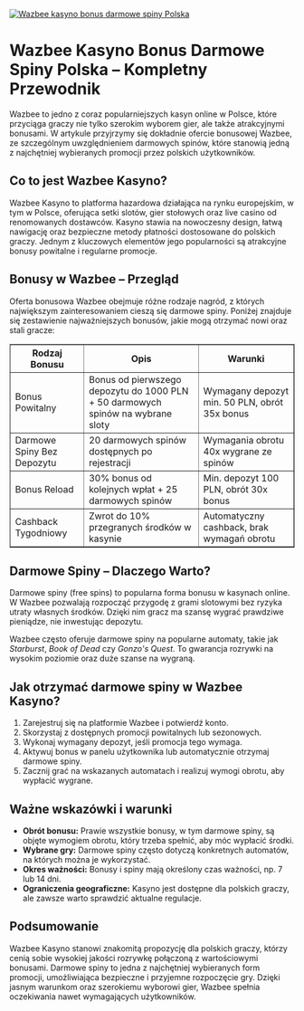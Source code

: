 [![Wazbee kasyno bonus darmowe spiny Polska](https://123-caf.pages.dev/gitsignup.png)](https://vrmoo.ru/Bt82HjjY)

<h1>Wazbee Kasyno Bonus Darmowe Spiny Polska – Kompletny Przewodnik</h1> <p>Wazbee to jedno z coraz popularniejszych kasyn online w Polsce, które przyciąga graczy nie tylko szerokim wyborem gier, ale także atrakcyjnymi bonusami. W artykule przyjrzymy się dokładnie ofercie bonusowej Wazbee, ze szczególnym uwzględnieniem darmowych spinów, które stanowią jedną z najchętniej wybieranych promocji przez polskich użytkowników.</p>  <h2>Co to jest Wazbee Kasyno?</h2> <p>Wazbee Kasyno to platforma hazardowa działająca na rynku europejskim, w tym w Polsce, oferująca setki slotów, gier stołowych oraz live casino od renomowanych dostawców. Kasyno stawia na nowoczesny design, łatwą nawigację oraz bezpieczne metody płatności dostosowane do polskich graczy. Jednym z kluczowych elementów jego popularności są atrakcyjne bonusy powitalne i regularne promocje.</p>  <h2>Bonusy w Wazbee – Przegląd</h2> <p>Oferta bonusowa Wazbee obejmuje różne rodzaje nagród, z których największym zainteresowaniem cieszą się darmowe spiny. Poniżej znajduje się zestawienie najważniejszych bonusów, jakie mogą otrzymać nowi oraz stali gracze:</p>  <table border="1" cellpadding="8" cellspacing="0" style="border-collapse: collapse; width: 100%; max-width: 600px;">   <thead>     <tr>       <th>Rodzaj Bonusu</th>       <th>Opis</th>       <th>Warunki</th>     </tr>   </thead>   <tbody>     <tr>       <td>Bonus Powitalny</td>       <td>Bonus od pierwszego depozytu do 1000 PLN + 50 darmowych spinów na wybrane sloty</td>       <td>Wymagany depozyt min. 50 PLN, obrót 35x bonus</td>     </tr>     <tr>       <td>Darmowe Spiny Bez Depozytu</td>       <td>20 darmowych spinów dostępnych po rejestracji</td>       <td>Wymagania obrotu 40x wygrane ze spinów</td>     </tr>     <tr>       <td>Bonus Reload</td>       <td>30% bonus od kolejnych wpłat + 25 darmowych spinów</td>       <td>Min. depozyt 100 PLN, obrót 30x bonus</td>     </tr>     <tr>       <td>Cashback Tygodniowy</td>       <td>Zwrot do 10% przegranych środków w kasynie</td>       <td>Automatyczny cashback, brak wymagań obrotu</td>     </tr>   </tbody> </table>  <h2>Darmowe Spiny – Dlaczego Warto?</h2> <p>Darmowe spiny (free spins) to popularna forma bonusu w kasynach online. W Wazbee pozwalają rozpocząć przygodę z grami slotowymi bez ryzyka utraty własnych środków. Dzięki nim gracz ma szansę wygrać prawdziwe pieniądze, nie inwestując depozytu.</p> <p>Wazbee często oferuje darmowe spiny na popularne automaty, takie jak <em>Starburst</em>, <em>Book of Dead</em> czy <em>Gonzo's Quest</em>. To gwarancja rozrywki na wysokim poziomie oraz duże szanse na wygraną.</p>  <h2>Jak otrzymać darmowe spiny w Wazbee Kasyno?</h2> <ol>   <li>Zarejestruj się na platformie Wazbee i potwierdź konto.</li>   <li>Skorzystaj z dostępnych promocji powitalnych lub sezonowych.</li>   <li>Wykonaj wymagany depozyt, jeśli promocja tego wymaga.</li>   <li>Aktywuj bonus w panelu użytkownika lub automatycznie otrzymaj darmowe spiny.</li>   <li>Zacznij grać na wskazanych automatach i realizuj wymogi obrotu, aby wypłacić wygrane.</li> </ol>  <h2>Ważne wskazówki i warunki</h2> <ul>   <li><strong>Obrót bonusu:</strong> Prawie wszystkie bonusy, w tym darmowe spiny, są objęte wymogiem obrotu, który trzeba spełnić, aby móc wypłacić środki.</li>   <li><strong>Wybrane gry:</strong> Darmowe spiny często dotyczą konkretnych automatów, na których można je wykorzystać.</li>   <li><strong>Okres ważności:</strong> Bonusy i spiny mają określony czas ważności, np. 7 lub 14 dni.</li>   <li><strong>Ograniczenia geograficzne:</strong> Kasyno jest dostępne dla polskich graczy, ale zawsze warto sprawdzić aktualne regulacje.</li> </ul>  <h2>Podsumowanie</h2> <p>Wazbee Kasyno stanowi znakomitą propozycję dla polskich graczy, którzy cenią sobie wysokiej jakości rozrywkę połączoną z wartościowymi bonusami. Darmowe spiny to jedna z najchętniej wybieranych form promocji, umożliwiająca bezpieczne i przyjemne rozpoczęcie gry. Dzięki jasnym warunkom oraz szerokiemu wyborowi gier, Wazbee spełnia oczekiwania nawet wymagających użytkowników.</p>
